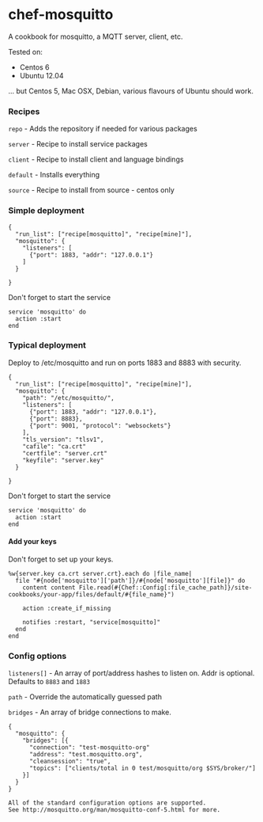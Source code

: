 chef-mosquitto
==============

A cookbook for mosquitto, a MQTT server, client, etc.

Tested on:

 * Centos 6
 * Ubuntu 12.04

... but Centos 5, Mac OSX, Debian, various flavours of Ubuntu should work.


### Recipes

```repo``` - Adds the repository if needed for various packages

```server``` - Recipe to install service packages

```client``` - Recipe to install client and language bindings

```default``` - Installs everything

```source``` - Recipe to install from source - centos only

### Simple deployment

```
{
  "run_list": ["recipe[mosquitto]", "recipe[mine]"],
  "mosquitto": {
    "listeners": [
      {"port": 1883, "addr": "127.0.0.1"}
    ]
  }

}
```

Don't forget to start the service
```
service 'mosquitto' do
  action :start
end
```

### Typical deployment

Deploy to /etc/mosquitto and run on ports 1883 and 8883 with security.

```
{
  "run_list": ["recipe[mosquitto]", "recipe[mine]"],
  "mosquitto": {
    "path": "/etc/mosquitto/",
    "listeners": [
      {"port": 1883, "addr": "127.0.0.1"}, 
      {"port": 8883},
      {"port": 9001, "protocol": "websockets"}
    ],
    "tls_version": "tlsv1",
    "cafile": "ca.crt"
    "certfile": "server.crt"
    "keyfile": "server.key"
  }

}
```

Don't forget to start the service
```
service 'mosquitto' do
  action :start
end
```

#### Add your keys

Don't forget to set up your keys.

```
%w{server.key ca.crt server.crt}.each do |file_name|
  file "#{node['mosquitto']['path']}/#{node['mosquitto'][file]}" do
    content content File.read(#{Chef::Config[:file_cache_path]}/site-cookbooks/your-app/files/default/#{file_name}")

    action :create_if_missing

    notifies :restart, "service[mosquitto]"
  end
end
```


### Config options

```listeners[]``` - An array of port/address hashes to listen on. Addr is optional. Defaults to ```8883``` and ```1883```

```path``` - Override the automatically guessed path

```bridges``` - An array of bridge connections to make.

```
{
  "mosquitto": {
    "bridges": [{
      "connection": "test-mosquitto-org"
      "address": "test.mosquitto.org",
      "cleansession": "true",
      "topics": ["clients/total in 0 test/mosquitto/org $SYS/broker/"]
    }]
  }
}

All of the standard configuration options are supported.
See http://mosquitto.org/man/mosquitto-conf-5.html for more.
